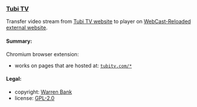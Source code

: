 ### [Tubi TV](https://github.com/warren-bank/crx-Tubi-TV)

Transfer video stream from [Tubi TV website](https://tubitv.com/) to player on [WebCast-Reloaded](https://github.com/warren-bank/crx-webcast-reloaded) [external website](https://warren-bank.github.io/crx-webcast-reloaded/external_website/index.html).

#### Summary:

Chromium browser extension:
* works on pages that are hosted at: [`tubitv.com/*`](https://tubitv.com/)

#### Legal:

* copyright: [Warren Bank](https://github.com/warren-bank)
* license: [GPL-2.0](https://www.gnu.org/licenses/old-licenses/gpl-2.0.txt)

